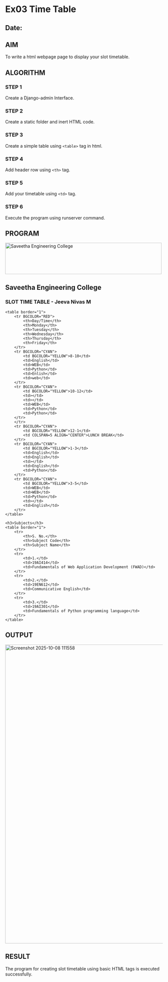 # Ex03 Time Table
## Date:

## AIM
To write a html webpage page to display your slot timetable.

## ALGORITHM
### STEP 1
Create a Django-admin Interface.

### STEP 2
Create a static folder and inert HTML code.

### STEP 3
Create a simple table using ```<table>``` tag in html.

### STEP 4
Add header row using ```<th>``` tag.

### STEP 5
Add your timetable using ```<td>``` tag.

### STEP 6
Execute the program using runserver command.

## PROGRAM
<!DOCTYPE html>
<html>
<head>
    <title>Slot Time Table - Jeeva Nivas</title>
</head>
<body>
    <IMG SRC="c:\Users\jeeva\Pictures\Screenshots\Screenshot 2025-10-08 110813.png" ALT="Saveetha Engineering College" WIDTH="500" HEIGHT="100">
    <h2>Saveetha Engineering College</h2>
    <h3>SLOT TIME TABLE - Jeeva Nivas M</h3>

    <table border="1">
        <tr BGCOLOR="RED">
            <th>Day/Time</th>
            <th>Monday</th>
            <th>Tuesday</th>
            <th>Wednesday</th>
            <th>Thursday</th>
            <th>Friday</th>
        </tr>
        <tr BGCOLOR="CYAN">
            <td BGCOLOR="YELLOW">8-10</td>
            <td>English</td>
            <td>WEB</td>
            <td>Python</td>
            <td>Enlish</td>
            <td>web</td>
        </tr>
        <tr BGCOLOR="CYAN">
            <td BGCOLOR="YELLOW">10-12</td>
            <td></td>
            <td></td>
            <td>WEB</td>
            <td>Python</td>
            <td>Python</td>
        </tr>
        </tr>
        <tr BGCOLOR="CYAN">
            <td BGCOLOR="YELLOW">12-1</td>
            <td COLSPAN=5 ALIGN="CENTER">LUNCH BREAK</td>
        </tr>
        <tr BGCOLOR="CYAN">
            <td BGCOLOR="YELLOW">1-3</td>
            <td>English</td>
            <td>English</td>
            <td></td>
            <td>English</td>
            <td>Python</td>
        </tr>
        <tr BGCOLOR="CYAN">
            <td BGCOLOR="YELLOW">3-5</td>
            <td>WEB</td>
            <td>WEB</td>
            <td>Python</td>
            <td></td>
            <td>English</td>
        </tr>
    </table>

    <h3>Subjects</h3>
    <table border="1">
        <tr>
            <th>S. No.</th>
            <th>Subject Code</th>
            <th>Subject Name</th>
        </tr>
        <tr>
            <td>1.</td>
            <td>19AI414</td>
            <td>Fundamentals of Web Application Development (FWAD)</td>
        </tr>
        <tr>
            <td>2.</td>
            <td>19EN612</td>
            <td>Communicative English</td>
        </tr>
        <tr>
            <td>3.</td>
            <td>19AI301</td>
            <td>Fundamentals of Python programming language</td>
        </tr>
    </table>
</body>
</html>

## OUTPUT

<img width="1537" height="952" alt="Screenshot 2025-10-08 111558" src="https://github.com/user-attachments/assets/cd8840f5-2b3b-4e2e-8cd5-290cad1ed1bf" />


## RESULT
The program for creating slot timetable using basic HTML tags is executed successfully.
